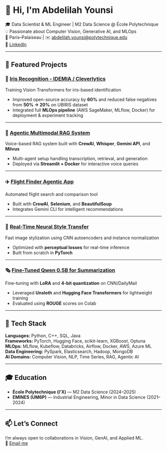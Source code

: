 # 👋 Hi, I'm Abdelilah Younsi  

🎓 Data Scientist & ML Engineer | M2 Data Science @ École Polytechnique  
💡 Passionate about Computer Vision, Generative AI, and MLOps  
📍 Paris–Palaiseau | ✉️ abdelilah.younsi@polytechnique.edu  
🔗 [LinkedIn]([https://linkedin.com/in/abdelilahyounsi](https://www.linkedin.com/in/abdelilah-younsi-264149292/))

---

## 🚀 Featured Projects

### 🧠 [Iris Recognition - IDEMIA / Cleverlytics](https://github.com/AbdelilahYounsi)
Training Vision Transformers for iris-based identification  
- Improved open-source accuracy by **60%** and reduced false negatives from **50% → 20%** on UBIRIS dataset  
- Integrated full **MLOps pipeline** (AWS SageMaker, MLflow, Docker) for deployment & experiment tracking  

---

### 🤖 [Agentic Multimodal RAG System](https://github.com/AbdelilahYounsi)
Voice-based RAG system built with **CrewAI**, **Whisper**, **Gemini API**, and **Milvus**  
- Multi-agent setup handling transcription, retrieval, and generation  
- Deployed via **Streamlit + Docker** for interactive voice queries  

---

### ✈️ [Flight Finder Agentic App](https://github.com/AbdelilahYounsi/flight-finder)
Automated flight search and comparison tool  
- Built with **CrewAI**, **Selenium**, and **BeautifulSoup**  
- Integrates Gemini CLI for intelligent recommendations  

---

### 🎨 [Real-Time Neural Style Transfer](https://github.com/AbdelilahYounsi/style-transfer)
Fast image stylization using CNN autoencoders and instance normalization  
- Optimized with **perceptual losses** for real-time inference  
- Built from scratch in **PyTorch**

---

### 🗞️ [Fine-Tuned Qwen 0.5B for Summarization](https://github.com/AbdelilahYounsi/Qwen-0.5-B-for-summarization)
Fine-tuning with **LoRA** and **4-bit quantization** on CNN/DailyMail  
- Leveraged **Unsloth** and **Hugging Face Transformers** for lightweight training  
- Evaluated using **ROUGE** scores on Colab  

---

## 🧰 Tech Stack

**Languages:** Python, C++, SQL, Java  
**Frameworks:** PyTorch, Hugging Face, scikit-learn, XGBoost, Optuna  
**MLOps:** MLflow, Kubeflow, Databricks, Airflow, Docker, AWS, Azure ML  
**Data Engineering:** PySpark, Elasticsearch, Hadoop, MongoDB  
**AI Domains:** Computer Vision, NLP, Time Series, RAG, Agentic AI  

---

## 🎓 Education
- **École Polytechnique (l’X)** — M2 Data Science (2024–2025)  
- **EMINES (UM6P)** — Industrial Engineering, Minor in Data Science (2021–2024)

---

## 📫 Let’s Connect
I’m always open to collaborations in Vision, GenAI, and Applied ML.  
📩 [Email me](mailto:abdelilah.younsi@polytechnique.edu)
